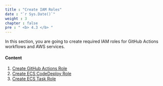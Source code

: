 ```yaml
---
title : "Create IAM Roles"
date : "`r Sys.Date()`"
weight : 3
chapter : false
pre : " <b> 4.3 </b> "
---
```


In this section, you are going to create required IAM roles for GitHub Actions workflows and AWS services.

#### Content

1. [Create GitHub Actions Role](1-create-github-actions-role)
2. [Create ECS CodeDeploy Role](2-create-ecs-codedeploy-role)
3. [Create ECS Task Role](3-create-ecs-task-role)